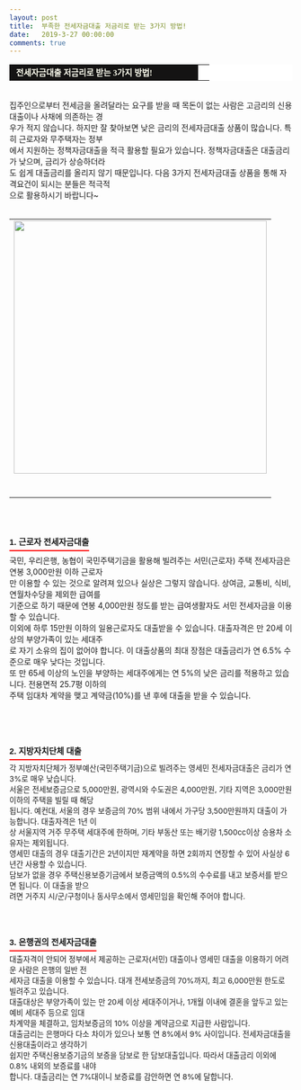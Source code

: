 ```yaml
---
layout: post
title:  부족한 전세자금대출 저금리로 받는 3가지 방법!
date:   2019-3-27 00:00:00
comments: true
---
```






<span style="font-size: 10pt;"><div><table width="99%" bgcolor="#ffffff" cellspacing="1" cellpadding="2"><tbody><tr><td width="320" bgcolor="#141313" style-="border-bottom:#141313 1px solid; border-left:#141313 1px solid; border-top:#141313 1px solid; &#13;&#10;border-right:#141313 1px solid"><span style="color: rgb(0, 0, 0); font-family: 맑은 고딕, dotum, verdana; font-size: 11pt;"><strong><span syle="font-size:11pt"><font color="#fffff0">&nbsp;전세자금대출&nbsp;저금리로 받는 3가지 방법!</font></span></strong></span></td><td style="border-width: 0px 0px 1px; border-style: solid; border-color: rgb(255, 255, 255) rgb(255, 255, 255) rgb(20, 19, 19);"><span style="font-size: 11pt;"><font color="#000000">&nbsp;</font></span></td></tr></tbody></table><br>집주인으로부터 전세금을 올려달라는 요구를 받을 때 목돈이 없는 사람은 고금리의 신용대출이나 사채에 의존하는 경<br> 우가 적지 않습니다. 하지만 잘 찾아보면 낮은 금리의 전세자금대출 상품이 많습니다. 특히 근로자와 무주택자는 정부<br> 에서 지원하는 정책자금대출을 적극 활용할 필요가 있습니다. 정책자금대출은 대출금리가 낮으며, 금리가 상승하더라<br> 도 쉽게 대출금리를 올리지 않기 때문입니다. 다음 3가지 전세자금대출 상품을 통해 자격요건이 되시는 분들은 적극적<br> 으로 활용하시기 바랍니다~<br><br><div><table width="100%"><tbody><tr><td align="middle"><p style="margin: 0px;"><div class="imageblock center" style="text-align: center; clear: both;"><span data-url="https://t1.daumcdn.net/cfile/tistory/14100D4C4EE1B7E90C?download" data-lightbox="lightbox"><img width="450" height="295" style="height: auto; cursor: pointer; max-width: 100%;" alt="" src="https://t1.daumcdn.net/cfile/tistory/14100D4C4EE1B7E90C" filename="cfile10.uf@14100D4C4EE1B7E90C7BBC.jpg" filemime=""></span></div><p></p></td></tr><tr><td align="middle">

 

 </td></tr></tbody></table></div><br><br><br><h3 style="font: bold 11pt/normal 맑은 고딕, Dotum, Sans-serif; margin: 0px; padding: 0px 0px 5px; border-bottom-color: rgb(255, 0, 0); border-bottom-width: 2px; border-bottom-style: solid; float: left; font-size-adjust: none; font-stretch: normal;">1. 근로자 전세자금대출</h3><br><br>국민, 우리은행, 농협이 국민주택기금을 활용해 빌려주는 서민(근로자) 주택 전세자금은 연봉 3,000만원 이하 근로자<br> 만 이용할 수 있는 것으로 알려져 있으나 실상은 그렇지 않습니다. 상여금, 교통비, 식비, 연월차수당을 제외한 급여를<br> 기준으로 하기 때문에 연봉 4,000만원 정도를 받는 급여생활자도 서민 전세자금을 이용할 수 있습니다. <br>이외에 하루 15만원 이하의 일용근로자도 대출받을 수 있습니다. 대출자격은 만 20세 이상의 부양가족이 있는 세대주<br> 로 자기 소유의 집이 없어야 합니다. 이 대출상품의 최대 장점은 대출금리가 연 6.5% 수준으로 매우 낮다는 것입니다.<br>또 만 65세 이상의 노인을 부양하는 세대주에게는 연 5%의 낮은 금리를 적용하고 있습니다. 전용면적 25.7평 이하의<br> 주택 임대차 계약을 맺고 계약금(10%)를 낸 후에 대출을 받을 수 있습니다.<br><br><br></div><p></p></span><p></p><span style="font-size: 10pt;"><p><br></p><h3 style="font: bold 11pt/normal 맑은 고딕, Dotum, Sans-serif; margin: 0px; padding: 0px 0px 5px; border-bottom-color: rgb(255, 0, 0); border-bottom-width: 2px; border-bottom-style: solid; float: left; font-size-adjust: none; font-stretch: normal;">2. 지방자치단체 대출</h3><p><br><br>각 지방자치단체가 정부예산(국민주택기금)으로 빌려주는 영세민 전세자금대출은 금리가 연 3%로 매우 낮습니다.<br>서울은 전세보증금으로 5,000만원, 광역시와 수도권은 4,000만원, 기타 지역은 3,000만원 이하의 주택을 빌릴 때 해당<br> 됩니다. 예컨대, 서울의 경우 보증금의 70% 범위 내에서 가구당 3,500만원까지 대출이 가능합니다. 대출자격은 1년 이<br> 상 서울지역 거주 무주택 세대주에 한하며, 기타 부동산 또는 배기량 1,500cc이상 승용차 소유자는 제외됩니다.<br>영세민 대출의 경우 대출기간은 2년이지만 재계약을 하면 2회까지 연장할 수 있어 사실상 6년간 사용할 수 있습니다.<br>담보가 없을 경우 주택신용보증기금에서 보증금액의 0.5%의 수수료를 내고 보증서를 받으면 됩니다. 이 대출을 받으<br> 려면 거주지 시/군/구청이나 동사무소에서 영세민임을 확인해 주어야 합니다. <br><br><br><br></p><h3 style="font: bold 11pt/normal 맑은 고딕, Dotum, Sans-serif; margin: 0px; padding: 0px 0px 5px; border-bottom-color: rgb(255, 0, 0); border-bottom-width: 2px; border-bottom-style: solid; float: left; font-size-adjust: none; font-stretch: normal;">3. 은행권의 전세자금대출</h3><p><br><br>대출자격이 안되어 정부에서 제공하는 근로자(서민) 대출이나 영세민 대출을 ﻿이용하기 어려운 사람은 은행의 일반 전<br> 세자금 대출을 이용할 수 있습니다. 대개 전세보증금의 70%까지, 최고 6,000만원 한도로 빌려주고 있습니다.<br>대출대상은 부양가족이 있는 만 20세 이상 세대주이거나, 1개월 이내에 결혼을 앞두고 있는 예비 세대주 등으로 임대<br> 차계약을 체결하고, 임차보증금의 10% 이상을 계약금으로 지급한 사람입니다.<br>대출금리는 은행마다 다소 차이가 있으나 보통 연 8%에서 9% 사이입니다. 전세자금대출을 신용대출이라고 생각하기<br> 쉽지만 주택신용보증기금의 보증을 담보로 한 담보대출입니다. 따라서 대출금리 이외에 0.8% 내외의 보증료를 내야<br> 합니다. 대출금리는 연 7%대이니 보증료를 감안하면 연 8%에 달합니다.<br></p></span><p><br></p>